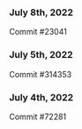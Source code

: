 ### July 8th, 2022

Commit #23041

### July 5th, 2022

Commit #314353


### July 4th, 2022

Commit #72281

